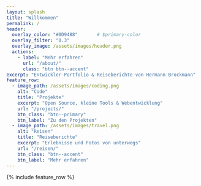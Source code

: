 ```yaml
---
layout: splash
title: "Willkommen"
permalink: /
header:
  overlay_color: "#0D9488"       # $primary-color
  overlay_filter: "0.3"
  overlay_image: /assets/images/header.png
  actions:
    - label: "Mehr erfahren"
      url: "/about/"
      class: "btn btn--accent"
excerpt: "Entwickler-Portfolio & Reiseberichte von Hermann Brockmann"
feature_row:
  - image_path: /assets/images/coding.png
    alt: "Code"
    title: "Projekte"
    excerpt: "Open Source, kleine Tools & Webentwicklung"
    url: "/projects/"
    btn_class: "btn--primary"
    btn_label: "Zu den Projekten"
  - image_path: /assets/images/travel.png
    alt: "Reisen"
    title: "Reiseberichte"
    excerpt: "Erlebnisse und Fotos von unterwegs"
    url: "/reisen/"
    btn_class: "btn--accent"
    btn_label: "Mehr erfahren"
---
```


{% include feature_row %}
